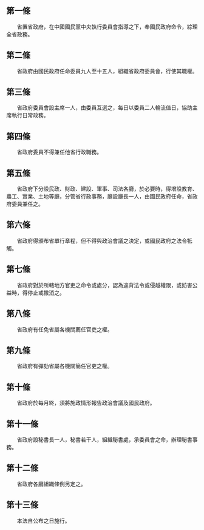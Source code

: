 第一條 
-------
　　省置省政府，在中國國民黨中央執行委員會指導之下，奉國民政府命令，綜理全省政務。  


第二條 
-------
　　省政府由國民政府任命委員九人至十五人，組織省政府委員會，行使其職權。  


第三條 
-------
　　省政府委員會設主席一人，由委員互選之，每日以委員二人輪流值日，協助主席執行日常政務。  


第四條 
-------
　　省政府委員不得兼任他省行政職務。  


第五條 
-------
　　省政府下分設民政、財政、建設、軍事、司法各廳，於必要時，得增設教育、農工、實業、土地等廳，分管省行政事務，廳設廳長一人，由國民政府任命，省政府委員兼任之。  


第六條 
-------
　　省政府得頒布省單行章程，但不得與政治會議之決定，或國民政府之法令牴觸。  


第七條 
-------
　　省政府對於所轄地方官吏之命令或處分，認為違背法令或侵越權限，或妨害公益時，得停止或撒消之。  


第八條 
-------
　　省政府有任免省屬各機關薦任官吏之權。  


第九條 
-------
　　省政府有彈劾省屬各機關簡任官吏之權。  


第十條 
-------
　　省政府於每月終，須將施政情形報告政治會議及國民政府。  


第十一條 
---------
　　省政府設秘書長一人，秘書若干人，組織秘書處，承委員會之命，辦理秘書事務。  


第十二條 
---------
　　省政府各廳組織條例另定之。  


第十三條 
---------
　　本法自公布之日施行。